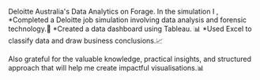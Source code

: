 
Deloitte Australia's Data Analytics on Forage.
 In the simulation I ,
*Completed a Deloitte job simulation involving data analysis and forensic technology.📑
*Created a data dashboard using Tableau. 📊
*Used Excel to classify data and draw business conclusions.📈

Also grateful for the valuable knowledge, practical insights, and structured approach that will help me create impactful visualisations.📊
